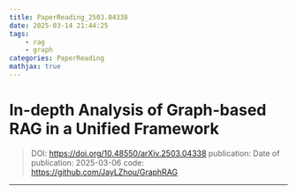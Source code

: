 ```yaml
---
title: PaperReading_2503.04338
date: 2025-03-14 21:44:25
tags:
    - rag
    - graph
categories: PaperReading
mathjax: true
---
```

# In-depth Analysis of Graph-based RAG in a Unified Framework

> DOI: https://doi.org/10.48550/arXiv.2503.04338
> publication: 
> Date of publication: 2025-03-06
> code: https://github.com/JayLZhou/GraphRAG

---


<!-- more -->


